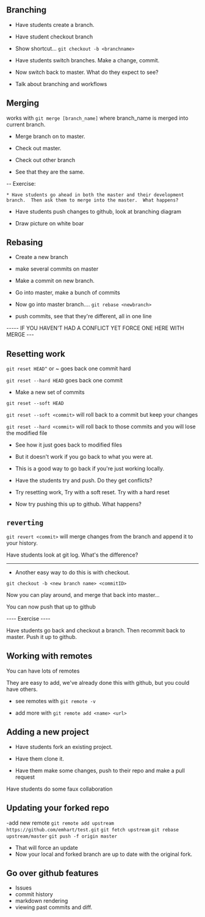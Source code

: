 Branching
-----------

- Have students create a branch.

- Have student checkout branch

- Show shortcut... `git checkout -b <branchname>`

- Have students switch branches.  Make a change, commit.

- Now switch back to master.  What do they expect to see?

- Talk about branching and workflows


Merging
---------

works with `git merge [branch_name]` where branch_name is merged into current branch.

- Merge branch on to master. 

- Check out master.

- Check out other branch

- See that they are the same.

-- Exercise:

 	* Have students go ahead in both the master and their development branch.  Then ask them to merge into the master.  What happens?

- Have students push changes to github, look at branching diagram
 
- Draw picture on white boar

 Rebasing
 --------

- Create a new branch

- make several commits on master

- Make a commit on new branch.

- Go into master, make a bunch of commits

- Now go into master branch....
	`git rebase <newbranch>`

- push commits, see that they're different, all in one line


----- IF YOU HAVEN'T HAD A CONFLICT YET FORCE ONE HERE WITH MERGE ---

Resetting work
---------------

`git reset HEAD^` or ~ goes back one commit hard

`git reset --hard HEAD` goes back one commit

- Make a new set of commits
 
`git reset --soft HEAD` 

`git reset --soft <commit>` will roll back to a commit but keep your changes

`git reset --hard <commit>` will roll back to those commits and you will lose the modified file

- See how it just goes back to modified files

- But it doesn't work if you go back to what you were at.

- This is a good way to go back if you're just working locally.

- Have the students try and push. Do they get conflicts?

- Try resetting work, Try with a soft reset.  Try with a hard reset

- Now try pushing this up to github.  What happens?



`reverting`
---- 

`git revert <commit>` will merge changes from the branch and append it to your history.

Have students look at git log.  What's the difference?


-----
- Another easy way to do this is with checkout.

`git checkout -b <new branch name> <commitID>`

Now you can play around, and merge that back into master...

You can now push that up to github

---- Exercise ----

Have students go back and checkout a branch.  Then recommit back to master.  Push it up to github.


Working with remotes
-----

You can have lots of remotes

They are easy to add, we've already done this with github, but you could have others.

- see remotes with `git remote -v`

- add more with `git remote add <name> <url>`


Adding a new project
----

- Have students fork an existing project.

- Have them clone it.

- Have them make some changes, push to their repo and make a pull request

Have students do some faux collaboration

Updating your forked repo
----------------------------

-add new remote
`git remote add upstream https://github.com/emhart/test.git`
`git fetch upstream`
`git rebase upstream/master`
`git push -f origin master`

- That will force an update 
- Now your local and forked branch are up to date with the original fork.

Go over github features
-----------------

- Issues
- commit history
- markdown rendering
- viewing past commits and diff.
